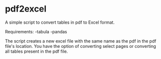# pdf2excel
A simple script to convert tables in pdf to Excel format.

Requirements: 
-tabula
-pandas

The script creates a new excel file with the same name as the pdf in the pdf file's location. You have the option of converting select pages or converting all tables present in the pdf file.
